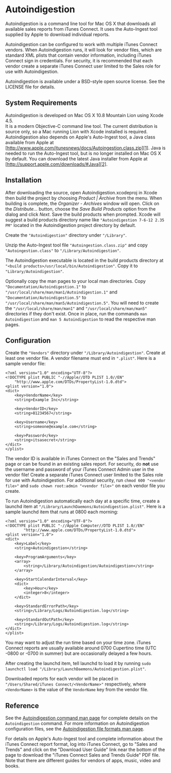 Autoindigestion
===============
Autoindigestion is a command line tool for Mac OS X that downloads all 
available sales reports from iTunes Connect.  It uses the Auto-Ingest tool 
supplied by Apple to download individual reports.

Autoindigestion can be configured to work with multiple iTunes Connect 
vendors.  When Autoindigestion runs, it will look for vendor files, which are
standard XML plists that contain vendor information, including iTunes Connect 
sign in credentials.  For security, it is recommended that each vendor create a 
separate iTunes Connect user limited to the Sales role for use with 
Autoindigestion.

Autoindigestion is available under a BSD-style open source license.  See the
LICENSE file for details.

System Requirements
-------------------
Autoindigestion is developed on Mac OS X 10.8 Mountain Lion using Xcode 4.5.  
It is a modern Objective-C command line tool.  The current distribution is 
source only, so a Mac running Lion with Xcode installed is required.  
Autoindigestion also depends on Apple's Auto-Ingest tool, a Java class 
available from Apple at 
[http://www.apple.com/itunesnews/docs/Autoingestion.class.zip][1].  Java is 
needed to run the Auto-Ingest tool, but is no longer installed on Mac OS X by
default.  You can download the latest Java installer from Apple at
[http://support.apple.com/downloads/#Java][2].

Installation
------------
After downloading the source, open Autoindigestion.xcodeproj in Xcode then
build the project by choosing _Product | Archive_ from the menu.  When building
is complete, the _Organizer - Archives_ window will open.  Click on the 
_Distribute..._ button, choose the _Save Build Products_ option from the
dialog and click _Next_.  Save the build products when prompted.  Xcode will
suggest a build products directory name like `"Autoindigestion 7-6-12 2.35 PM"` 
located in the Autoindigestion project directory by default.

Create the `"Autoindigestion"` directory under `"/Library"`.

Unzip the Auto-Ingest tool file `"Autoingestion.class.zip"` and copy 
`"Autoingestion.class"` to `"/Library/Autoindigestion"`.

The Autoindigestion executable is located in the build products directory at
`"<build products>/usr/local/bin/Autoindigestion"`.  Copy it to
`"Library/Autoindigestion"`.

Optionally copy the man pages to your local man directories.  Copy 
`"Documentation/Autoindigestion.1"` to 
`"/usr/local/share/man/man1/Autoindigestion.1"` and 
`"Documentation/Autoindigestion.5"` to
`"/usr/local/share/man/man5/Autoindigestion.5"`.  You will need to create the
`"/usr/local/share/man/man1"` and `"/usr/local/share/man/man5"` directories if 
they don't exist.  Once in place, run the commands `man Autoindigestion` and 
`man 5 Autoindigestion` to read the respective man pages.

Configuration
-------------
Create the `"Vendors"` directory under `"/Library/Autoindigestion"`.  Create
at least one vendor file.  A vendor filename must end in `".plist"`.  Here is a
sample vendor file:
    
    <?xml version="1.0" encoding="UTF-8"?>
    <!DOCTYPE plist PUBLIC "-//Apple//DTD PLIST 1.0//EN" 
        "http://www.apple.com/DTDs/PropertyList-1.0.dtd">
    <plist version="1.0">
    <dict>
        <key>VendorName</key>
        <string>Example Inc</string>
        
        <key>VendorID</key>
        <string>81234567</string>
        
        <key>Username</key>
        <string>someone@example.com</string>
        
        <key>Password</key>
        <string>itsasecret</string>
    </dict>
    </plist>
The vendor ID is available in iTunes Connect on the "Sales and Trends" page or
can be found in an existing sales report.  For security, do **not** use the 
username and password of your iTunes Connect Admin user in the vendor file!
Create a separate iTunes Connect user limited to the Sales role for use with 
Autoindigestion.  For additional security, run `chmod 600 "<vendor file>"` 
and `sudo chown root:admin "<vendor file>"` on each vendor file you create.

To run Autoindigestion automatically each day at a specific time, create a 
launchd item at `"/Library/LaunchDaemons/Autoindigestion.plist"`.  Here is a 
sample launchd item that runs at 0800 each morning:
    
    <?xml version="1.0" encoding="UTF-8"?>
    <!DOCTYPE plist PUBLIC "-//Apple Computer//DTD PLIST 1.0//EN"
            "http://www.apple.com/DTDs/PropertyList-1.0.dtd">
    <plist version="1.0">
    <dict>
        <key>Label</key>
        <string>Autoindigestion</string>
        
        <key>ProgramArguments</key>
        <array>
            <string>/Library/Autoindigestion/Autoindigestion</string>
        </array>
        
        <key>StartCalendarInterval</key>
        <dict>
            <key>Hour</key>
            <integer>8</integer>
        </dict>
        
        <key>StandardErrorPath</key>
        <string>/Library/Logs/Autoindigestion.log</string>
        
        <key>StandardOutPath</key>
        <string>/Library/Logs/Autoindigestion.log</string>
    </dict>
    </plist>
You may want to adjust the run time based on your time zone.  iTunes Connect
reports are usually available around 0700 Cupertino time (UTC -0800 or -0700
in summer) but are occasionally delayed a few hours.

After creating the launchd item, tell launchd to load it by running 
`sudo launchctl load "/Library/LaunchDaemons/Autoindigestion.plist"`.

Downloaded reports for each vendor will be placed in
`"/Users/Shared/iTunes Connect/<VendorName>"` respectively, where `<VendorName>`
is the value of the `VendorName` key from the vendor file.

Reference
---------
See the [Autoindigestion command man page][3] for complete details on the
`Autoindigestion` command.  For more information on Autoindigestion 
configuration files, see the [Autoindigestion file formats man page][4].

For details on Apple's Auto-Ingest tool and complete information about the
iTunes Connect report format, log into iTunes Connect, go to "Sales and Trends"
and click on the "Download User Guide" link near the bottom of the page to
download the "iTunes Connect Sales and Trends Guide" PDF file.  Note that there
are different guides for vendors of apps, music, video and books.


[1]: http://www.apple.com/itunesnews/docs/Autoingestion.class.zip "Apple's Auto-Ingest tool"
[2]: http://support.apple.com/downloads/#Java "Mac OS X Java installer"
[3]: https://github.com/AblePear/Autoindigestion/blob/master/Documentation/Autoindigestion.1.txt "Autoindigestion command man page"
[4]: https://github.com/AblePear/Autoindigestion/blob/master/Documentation/Autoindigestion.5.txt "Autoindigestion file formats man page"
